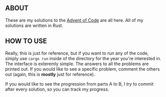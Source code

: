 ## ABOUT
These are my solutions to the [Advent of Code](www.adventofcode.com) are all here. All of my solutions are written in Rust.

## HOW TO USE
Really, this is just for reference, but if you want to run any of the code, simply use `cargo run` inside of the directory for the year you're interested in. The interface is exteremly simple. The answers to all the problems are printed out. If you would like to see a specific problem, comment the others out (again, this is **mostly** just for reference).

If you would like to see the progression from parts A to B, I *try* to commit after every solution, so you can track my progress.

